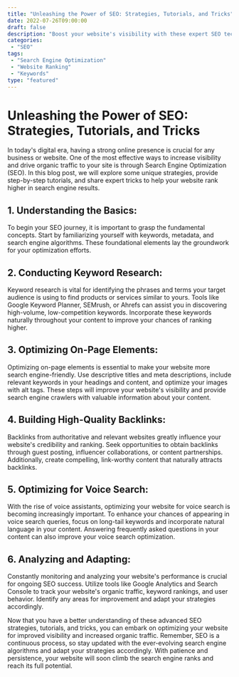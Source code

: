 ```yaml
--- 
title: "Unleashing the Power of SEO: Strategies, Tutorials, and Tricks" 
date: 2022-07-26T09:00:00
draft: false 
description: "Boost your website's visibility with these expert SEO techniques and tips."
categories:
 - "SEO"
tags: 
 - "Search Engine Optimization"
 - "Website Ranking"
 - "Keywords"
type: "featured" 
---
```


# Unleashing the Power of SEO: Strategies, Tutorials, and Tricks

In today's digital era, having a strong online presence is crucial for any business or website. One of the most effective ways to increase visibility and drive organic traffic to your site is through Search Engine Optimization (SEO). In this blog post, we will explore some unique strategies, provide step-by-step tutorials, and share expert tricks to help your website rank higher in search engine results. 

## 1. Understanding the Basics:

To begin your SEO journey, it is important to grasp the fundamental concepts. Start by familiarizing yourself with keywords, metadata, and search engine algorithms. These foundational elements lay the groundwork for your optimization efforts.

## 2. Conducting Keyword Research:

Keyword research is vital for identifying the phrases and terms your target audience is using to find products or services similar to yours. Tools like Google Keyword Planner, SEMrush, or Ahrefs can assist you in discovering high-volume, low-competition keywords. Incorporate these keywords naturally throughout your content to improve your chances of ranking higher.

## 3. Optimizing On-Page Elements:

Optimizing on-page elements is essential to make your website more search engine-friendly. Use descriptive titles and meta descriptions, include relevant keywords in your headings and content, and optimize your images with alt tags. These steps will improve your website's visibility and provide search engine crawlers with valuable information about your content.

## 4. Building High-Quality Backlinks:

Backlinks from authoritative and relevant websites greatly influence your website's credibility and ranking. Seek opportunities to obtain backlinks through guest posting, influencer collaborations, or content partnerships. Additionally, create compelling, link-worthy content that naturally attracts backlinks.

## 5. Optimizing for Voice Search:

With the rise of voice assistants, optimizing your website for voice search is becoming increasingly important. To enhance your chances of appearing in voice search queries, focus on long-tail keywords and incorporate natural language in your content. Answering frequently asked questions in your content can also improve your voice search optimization.

## 6. Analyzing and Adapting:

Constantly monitoring and analyzing your website's performance is crucial for ongoing SEO success. Utilize tools like Google Analytics and Search Console to track your website's organic traffic, keyword rankings, and user behavior. Identify any areas for improvement and adapt your strategies accordingly.

Now that you have a better understanding of these advanced SEO strategies, tutorials, and tricks, you can embark on optimizing your website for improved visibility and increased organic traffic. Remember, SEO is a continuous process, so stay updated with the ever-evolving search engine algorithms and adapt your strategies accordingly. With patience and persistence, your website will soon climb the search engine ranks and reach its full potential.
